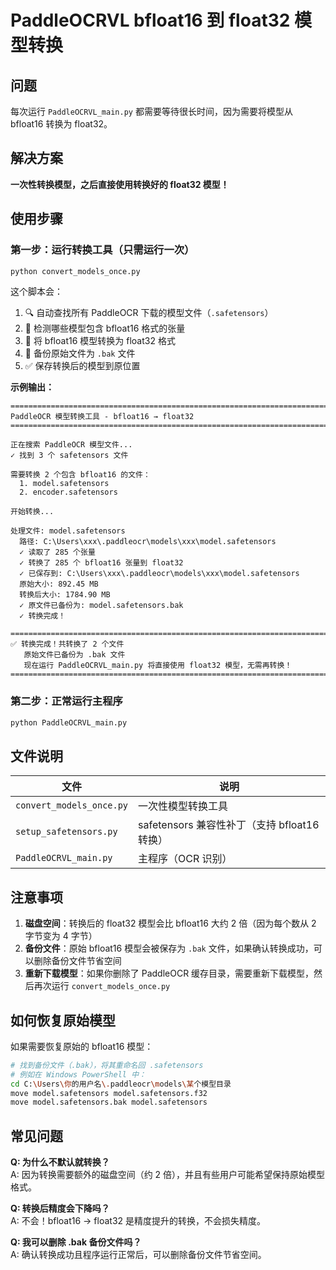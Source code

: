 # PaddleOCRVL bfloat16 到 float32 模型转换

## 问题
每次运行 `PaddleOCRVL_main.py` 都需要等待很长时间，因为需要将模型从 bfloat16 转换为 float32。

## 解决方案
**一次性转换模型，之后直接使用转换好的 float32 模型！**

## 使用步骤

### 第一步：运行转换工具（只需运行一次）

```bash
python convert_models_once.py
```

这个脚本会：
1. 🔍 自动查找所有 PaddleOCR 下载的模型文件（`.safetensors`）
2. 🔬 检测哪些模型包含 bfloat16 格式的张量
3. 🔄 将 bfloat16 模型转换为 float32 格式
4. 💾 备份原始文件为 `.bak` 文件
5. ✅ 保存转换后的模型到原位置

**示例输出：**
```
================================================================================
PaddleOCR 模型转换工具 - bfloat16 → float32
================================================================================

正在搜索 PaddleOCR 模型文件...
✓ 找到 3 个 safetensors 文件

需要转换 2 个包含 bfloat16 的文件：
  1. model.safetensors
  2. encoder.safetensors

开始转换...

处理文件: model.safetensors
  路径: C:\Users\xxx\.paddleocr\models\xxx\model.safetensors
  ✓ 读取了 285 个张量
  ✓ 转换了 285 个 bfloat16 张量到 float32
  ✓ 已保存到: C:\Users\xxx\.paddleocr\models\xxx\model.safetensors
  原始大小: 892.45 MB
  转换后大小: 1784.90 MB
  ✓ 原文件已备份为: model.safetensors.bak
  ✓ 转换完成！

================================================================================
✅ 转换完成！共转换了 2 个文件
   原始文件已备份为 .bak 文件
   现在运行 PaddleOCRVL_main.py 将直接使用 float32 模型，无需再转换！
================================================================================
```

### 第二步：正常运行主程序

```bash
python PaddleOCRVL_main.py
```

## 文件说明

| 文件 | 说明 |
|------|------|
| `convert_models_once.py` | 一次性模型转换工具 |
| `setup_safetensors.py` | safetensors 兼容性补丁（支持 bfloat16 转换） |
| `PaddleOCRVL_main.py` | 主程序（OCR 识别） |

## 注意事项

1. **磁盘空间**：转换后的 float32 模型会比 bfloat16 大约 2 倍（因为每个数从 2 字节变为 4 字节）
2. **备份文件**：原始 bfloat16 模型会被保存为 `.bak` 文件，如果确认转换成功，可以删除备份文件节省空间
3. **重新下载模型**：如果你删除了 PaddleOCR 缓存目录，需要重新下载模型，然后再次运行 `convert_models_once.py`

## 如何恢复原始模型

如果需要恢复原始的 bfloat16 模型：

```bash
# 找到备份文件（.bak），将其重命名回 .safetensors
# 例如在 Windows PowerShell 中：
cd C:\Users\你的用户名\.paddleocr\models\某个模型目录
move model.safetensors model.safetensors.f32
move model.safetensors.bak model.safetensors
```

## 常见问题

**Q: 为什么不默认就转换？**  
A: 因为转换需要额外的磁盘空间（约 2 倍），并且有些用户可能希望保持原始模型格式。

**Q: 转换后精度会下降吗？**  
A: 不会！bfloat16 → float32 是精度提升的转换，不会损失精度。

**Q: 我可以删除 .bak 备份文件吗？**  
A: 确认转换成功且程序运行正常后，可以删除备份文件节省空间。

